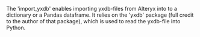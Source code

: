 The 'import_yxdb' enables importing yxdb-files from Alteryx into to a dictionary or a Pandas dataframe. 
It relies on the 'yxdb' package (full credit to the author of that package), which is used to read the yxdb-file into Python. 